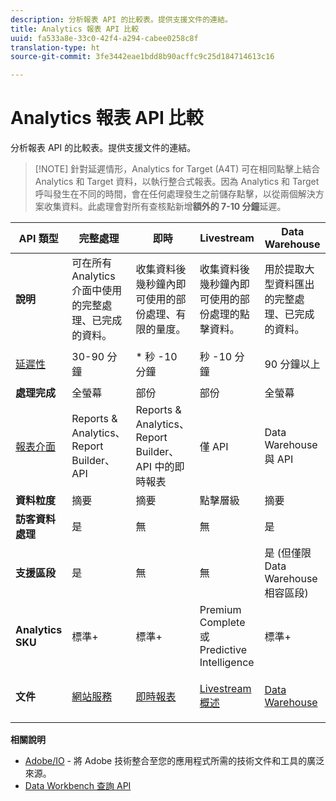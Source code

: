 ```yaml
---
description: 分析報表 API 的比較表。提供支援文件的連結。
title: Analytics 報表 API 比較
uuid: fa533a8e-33c0-42f4-a294-cabee0258c8f
translation-type: ht
source-git-commit: 3fe3442eae1bdd8b90acffc9c25d184714613c16

---
```



# Analytics 報表 API 比較

分析報表 API 的比較表。提供支援文件的連結。

>[!NOTE] 針對延遲情形，Analytics for Target (A4T) 可在相同點擊上結合 Analytics 和 Target 資料，以執行整合式報表。因為 Analytics 和 Target 呼叫發生在不同的時間，會在任何處理發生之前儲存點擊，以從兩個解決方案收集資料。此處理會對所有查核點新增&#x200B;**額外的 7-10 分鐘**&#x200B;延遲。

<table id="table_7AF4FD678D494063ADF459B3CBC3EF3F"> 
 <thead> 
  <tr> 
   <th colname="col1" class="entry"> API 類型 </th> 
   <th colname="col2" class="entry"> 完整處理 </th> 
   <th colname="col3" class="entry"> 即時 </th> 
   <th colname="col4" class="entry"> Livestream </th> 
   <th colname="col5" class="entry"> Data Warehouse </th> 
  </tr> 
 </thead>
 <tbody> 
  <tr> 
   <td colname="col1"> <b>說明</b> </td> 
   <td colname="col2"> 可在所有 Analytics 介面中使用的完整處理、已完成的資料。 </td> 
   <td colname="col3"> 收集資料後幾秒鐘內即可使用的部份處理、有限的量度。 </td> 
   <td colname="col4"> 收集資料後幾秒鐘內即可使用的部份處理的點擊資料。 </td> 
   <td colname="col5"> 用於提取大型資料匯出的完整處理、已完成的資料。 </td> 
  </tr> 
  <tr> 
   <td colname="col1"> <p><a href="https://docs.adobe.com/content/help/zh-Hant/analytics/technotes/latency.html"  > 延遲性</a> </p> </td> 
   <td colname="col2"> 30-90 分鐘 </td> 
   <td colname="col3"> * 秒 -10 分鐘 </td> 
   <td colname="col4"> 秒 -10 分鐘 </td> 
   <td colname="col5"> 90 分鐘以上 </td> 
  </tr> 
  <tr> 
   <td colname="col1"> <b>處理完成</b> </td> 
   <td colname="col2"> 全螢幕 </td> 
   <td colname="col3"> 部份 </td> 
   <td colname="col4"> 部份 </td> 
   <td colname="col5"> 全螢幕 </td> 
  </tr> 
  <tr> 
   <td colname="col1"> <a href="https://docs.adobe.com/content/help/zh-Hant/analytics/landing/home.html"  > 報表介面</a> </td> 
   <td colname="col2"> Reports &amp; Analytics、Report Builder、API </td> 
   <td colname="col3"> Reports &amp; Analytics、Report Builder、API 中的即時報表 </td> 
   <td colname="col4"> 僅 API </td> 
   <td colname="col5"> Data Warehouse 與 API </td> 
  </tr> 
  <tr> 
   <td colname="col1"> <b>資料粒度</b> </td> 
   <td colname="col2"> 摘要 </td> 
   <td colname="col3"> 摘要 </td> 
   <td colname="col4"> 點擊層級 </td> 
   <td colname="col5"> 摘要 </td> 
  </tr> 
  <tr> 
   <td colname="col1"> <b>訪客資料處理</b> </td> 
   <td colname="col2"> 是 </td> 
   <td colname="col3"> 無 </td> 
   <td colname="col4"> 無 </td> 
   <td colname="col5"> 是 </td> 
  </tr> 
  <tr> 
   <td colname="col1"> <b>支援區段</b> </td> 
   <td colname="col2"> 是 </td> 
   <td colname="col3"> 無 </td> 
   <td colname="col4"> 無 </td> 
   <td colname="col5"> 是 (但僅限 Data Warehouse 相容區段) </td> 
  </tr> 
  <tr> 
   <td colname="col1"> <b>Analytics SKU</b> </td> 
   <td colname="col2"> 標準+ </td> 
   <td colname="col3"> 標準+ </td> 
   <td colname="col4"> Premium Complete 或 Predictive Intelligence </td> 
   <td colname="col5"> 標準+ </td> 
  </tr> 
  <tr> 
   <td colname="col1"> <b>文件</b> </td> 
   <td colname="col2"> <p> <a href="https://marketing.adobe.com/developer/documentation/analytics-reporting-1-4/get-started%E2%80%8B"  > 網站服務</a> </p> </td> 
   <td colname="col3"> <p> <a href="https://marketing.adobe.com/developer/documentation/analytics-reporting-1-4/real-time"  > 即時報表</a> </p> </td> 
   <td colname="col4"> <p> <a href="https://marketing.adobe.com/developer/documentation/analytics-live-stream/overview-1%E2%80%8B"  > Livestream 概述</a> </p> </td> 
   <td colname="col5"> <p><a href="https://docs.adobe.com/content/help/zh-Hant/analytics/export/data-warehouse/data-warehouse.html"  > Data Warehouse</a> </p> </td> 
  </tr> 
 </tbody> 
</table>

**相關說明**

* [Adobe/IO](https://www.adobe.io/) - 將 Adobe 技術整合至您的應用程式所需的技術文件和工具的廣泛來源。
* [Data Workbench 查詢 API](https://marketing.adobe.com/developer/documentation/data-workbench-query-api/c-ins-qry-api)

